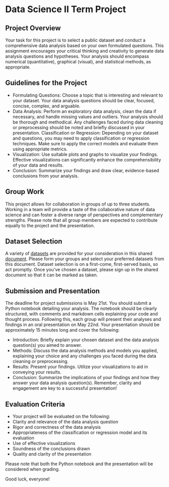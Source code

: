 # Data Science II Term Project
## Project Overview
Your task for this project is to select a public dataset and conduct a comprehensive data analysis based on your own formulated questions. This assignment encourages your critical thinking and creativity to generate data analysis questions and hypotheses. Your analysis should encompass numerical (quantitative), graphical (visual), and statistical methods, as appropriate.
## Guidelines for the Project
- Formulating Questions: Choose a topic that is interesting and relevant to your dataset. Your data analysis questions should be clear, focused, concise, complex, and arguable.
- Data Analysis: Perform an exploratory data analysis, clean the data if necessary, and handle missing values and outliers. Your analysis should be thorough and methodical. Any challenges faced during data cleaning or preprocessing should be noted and briefly discussed in your presentation.
Classification or Regression: Depending on your dataset and questions, you may need to apply classification or regression techniques. Make sure to apply the correct models and evaluate them using appropriate metrics.
- Visualization: Use suitable plots and graphs to visualize your findings. Effective visualizations can significantly enhance the comprehensibility of your data and results.
- Conclusion: Summarize your findings and draw clear, evidence-based conclusions from your analysis.
## Group Work
This project allows for collaboration in groups of up to three students. Working in a team will provide a taste of the collaborative nature of data science and can foster a diverse range of perspectives and complementary strengths. Please note that all group members are expected to contribute equally to the project and the presentation.
## Dataset Selection
A variety of [datasets](datasets.md) are provided for your consideration in this shared [document](https://docs.google.com/spreadsheets/d/1g_tmm8uonPfOvor1OWVPH_sTpMiMSL-32F2uVpqzz6c/edit?usp=sharing). Please form your groups and select your preferred datasets from this document. Dataset selection is on a first-come, first-served basis, so act promptly. Once you've chosen a dataset, please sign up in the shared document so that it can be marked as taken.
## Submission and Presentation
The deadline for project submissions is May 21st. You should submit a Python notebook detailing your analysis. The notebook should be clearly structured, with comments and markdown cells explaining your code and thought process.
Following this, each group will present their analyses and findings in an oral presentation on May 22nd. Your presentation should be approximately 15 minutes long and cover the following:
- Introduction: Briefly explain your chosen dataset and the data analysis question(s) you aimed to answer.
- Methods: Discuss the data analysis methods and models you applied, explaining your choice and any challenges you faced during the data cleaning or preprocessing.
- Results: Present your findings. Utilize your visualizations to aid in conveying your results.
- Conclusion: Summarize the implications of your findings and how they answer your data analysis question(s).
Remember, clarity and engagement are key to a successful presentation!
## Evaluation Criteria
- Your project will be evaluated on the following:
- Clarity and relevance of the data analysis question
- Rigor and correctness of the data analysis
- Appropriateness of the classification or regression model and its evaluation
- Use of effective visualizations
- Soundness of the conclusions drawn
- Quality and clarity of the presentation

Please note that both the Python notebook and the presentation will be considered when grading.

Good luck, everyone!
